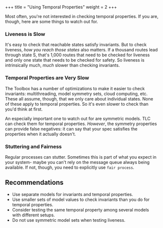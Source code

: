 +++
title = "Using Temporal Properties"
weight = 2
+++

Most often, you're not interested in checking temporal properties. If you are, though, here are some things to watch out for.

### Liveness is Slow

It's easy to check that reachable states satisfy invariants. But to check liveness, _how you reach those states_ also matters. If a thousand routes lead through state S, that's 1,000 routes that need to be checked for liveness and only one state that needs to be checked for safety. So liveness is intrinsically much, _much_ slower than checking invariants.

### Temporal Properties are Very Slow

The Toolbox has a number of optimizations to make it easier to check invariants: multithreading, model symmetry sets, cloud computing, etc. These all assume, though, that we only care about individual states. None of these apply to temporal properties. So it's even slower to check than you'd think at first.

An especially important one to watch out for are symmetric models. TLC can check them for temporal properties. _However_, the symmetry properties can provide false negatives: it can say that your spec satisfies the properties when it actually doesn't.

### Stuttering and Fairness

Regular processes can stutter. Sometimes this is part of what you expect in your system- maybe you can't rely on the message queue always being available. If not, though, you need to explicitly use `fair process`.

## Recommendations

* Use separate models for invariants and temporal properties.
* Use smaller sets of model values to check invariants than you do for temporal properties.
* Consider testing the same temporal property among several models with different setups.
* Do not use symmetric model sets when testing liveness.
